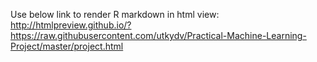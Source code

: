 Use below link to render R markdown in html view:
http://htmlpreview.github.io/?https://raw.githubusercontent.com/utkydv/Practical-Machine-Learning-Project/master/project.html
